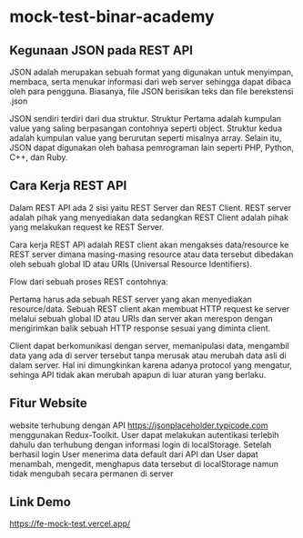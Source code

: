 # mock-test-binar-academy

## Kegunaan JSON pada REST API

JSON adalah merupakan sebuah format yang digunakan untuk menyimpan, membaca, serta menukar informasi dari web server sehingga dapat dibaca oleh para pengguna. Biasanya, file JSON berisikan teks dan file berekstensi .json

JSON sendiri terdiri dari dua struktur. Struktur Pertama adalah kumpulan value yang saling berpasangan contohnya seperti object. Struktur kedua adalah kumpulan value yang berurutan seperti misalnya array. Selain itu, JSON dapat digunakan oleh bahasa pemrograman lain seperti PHP, Python, C++, dan Ruby.

## Cara Kerja REST API

Dalam REST API ada 2 sisi yaitu REST Server dan REST Client. REST server adalah pihak yang menyediakan data sedangkan REST Client adalah pihak yang melakukan request ke REST Server.

Cara kerja REST API adalah REST client akan mengakses data/resource ke REST server dimana masing-masing resource atau data tersebut dibedakan oleh sebuah global ID atau URIs (Universal Resource Identifiers).

Flow dari sebuah proses REST contohnya:

Pertama harus ada sebuah REST server yang akan menyediakan resource/data. Sebuah REST client akan membuat HTTP request ke server melalui sebuah global ID atau URIs dan server akan merespon dengan mengirimkan balik sebuah HTTP response sesuai yang diminta client.

Client dapat berkomunikasi dengan server, memanipulasi data, mengambil data yang ada di server tersebut tanpa merusak atau merubah data asli di dalam server. Hal ini dimungkinkan karena adanya protocol yang mengatur, sehinga API tidak akan merubah apapun di luar aturan yang berlaku.

## Fitur Website

website terhubung dengan API https://jsonplaceholder.typicode.com menggunakan Redux-Toolkit. User dapat melakukan autentikasi terlebih dahulu dan terhubung dengan informasi login di localStorage. Setelah berhasil login User menerima data default dari API dan User dapat menambah, mengedit, menghapus data tersebut di localStorage namun tidak mengubah secara permanen di server

## Link Demo

https://fe-mock-test.vercel.app/
